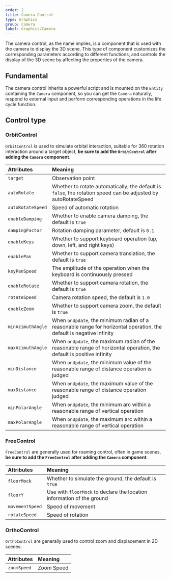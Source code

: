 ```yaml
---
order: 2
title: Camera Control
type: Graphics
group: Camera
label: Graphics/Camera
---
```


The camera control, as the name implies, is a component that is used with the camera to display the 3D scene. This type of component customizes the corresponding parameters according to different functions, and controls the display of the 3D scene by affecting the properties of the camera.

## Fundamental

The camera control inherits a powerful script and is mounted on the `Entity` containing the `Camera` component, so you can get the `Camera` naturally, respond to external input and perform corresponding operations in the life cycle function.

## Control type

### OrbitControl

`OrbitControl` is used to simulate orbital interaction, suitable for 360 rotation interaction around a target object, **be sure to add the `OrbitControl` after adding the `Camera` component**.

<playground src="gltf-basic.ts"></playground>

|Attributes|Meaning|
|:--|:--|
|`target`|Observation point|
|`autoRotate`|Whether to rotate automatically, the default is `false`, the rotation speed can be adjusted by autoRotateSpeed|
|`autoRotateSpeed`|Speed ​​of automatic rotation|
|`enableDamping`| Whether to enable camera damping, the default is `true`|
|`dampingFactor`| Rotation damping parameter, default is `0.1`|
|`enableKeys` | Whether to support keyboard operation (up, down, left, and right keys)|
|`enablePan` | Whether to support camera translation, the default is `true`| 
|`keyPanSpeed` | The amplitude of the operation when the keyboard is continuously pressed| 
|`enableRotate` | Whether to support camera rotation, the default is `true`| 
|`rotateSpeed` | Camera rotation speed, the default is `1.0`| 
|`enableZoom` | Whether to support camera zoom, the default is `true`| 
|`minAzimuthAngle` | When `onUpdate`, the minimum radian of a reasonable range for horizontal operation, the default is negative infinity| 
|`maxAzimuthAngle` | When `onUpdate`, the maximum radian of the reasonable range of horizontal operation, the default is positive infinity| 
|`minDistance` | When `onUpdate`, the minimum value of the reasonable range of distance operation is judged| 
|`maxDistance` | When `onUpdate`, the maximum value of the reasonable range of distance operation judged| 
|`minPolarAngle` | When `onUpdate`, the minimum arc within a reasonable range of vertical operation| 
|`maxPolarAngle` | When `onUpdate`, the maximum arc within a reasonable range of vertical operation|

### FreeControl

`FreeControl` are generally used for roaming control, often in game scenes, **be sure to add the `FreeControl` after adding the `Camera` component**.

<playground src="controls-free.ts"></playground>

|Attributes|Meaning|
|:--|:--|
|`floorMock`| Whether to simulate the ground, the default is `true` |
|`floorY`| Use with `floorMock` to declare the location information of the ground |
|`movementSpeed` | Speed ​​of movement |
|`rotateSpeed`| Speed ​​of rotation |

### OrthoControl

`OrthoControl` are generally used to control zoom and displacement in 2D scenes:

<playground src="ortho-control.ts"></playground>

|Attributes|Meaning|
|:--|:--|
|`zoomSpeed`| Zoom Speed |